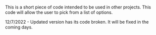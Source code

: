 This is a short piece of code intended to be used in other projects. This code will allow the user to pick from a list of options.

12/7/2022 - Updated version has its code broken. It will be fixed in the coming days.
